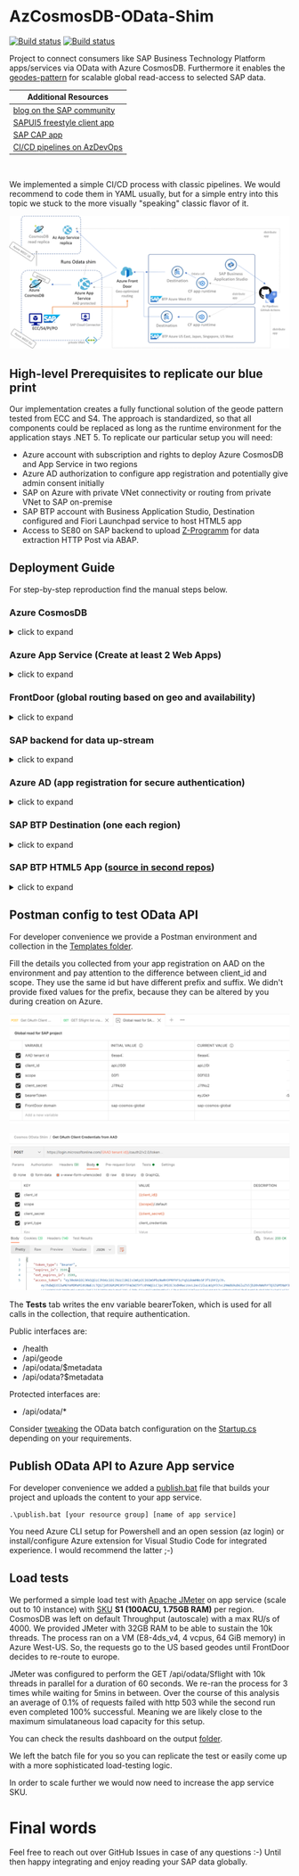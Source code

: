 # AzCosmosDB-OData-Shim

[![Build status](https://dev.azure.com/mapankra/CosmosDB%20OData%20SAP%20umbrella/_apis/build/status/Build%20OData%20Shim)](https://dev.azure.com/mapankra/CosmosDB%20OData%20SAP%20umbrella/_build/latest?definitionId=14)
[![Build status](https://vsrm.dev.azure.com/mapankra/_apis/public/Release/badge/cf76d14c-d6ac-4c79-90d3-5c289a7b68c2/2/3)](https://dev.azure.com/mapankra/CosmosDB%20OData%20SAP%20umbrella/_release/latest?definitionId=1)

Project to connect consumers like SAP Business Technology Platform apps/services via OData with Azure CosmosDB. Furthermore it enables the [geodes-pattern](https://docs.microsoft.com/en-us/azure/architecture/patterns/geodes) for scalable global read-access to selected SAP data.

Additional Resources |
--- |
[blog on the SAP community](https://blogs.sap.com/2021/06/11/sap-where-can-i-get-toilet-paper-an-implementation-of-the-geodes-pattern-with-s4-btp-and-azure-cosmosdb/) |
[SAPUI5 freestyle client app](https://github.com/MartinPankraz/SAPUI5-CosmosDB-umbrella) |
[SAP CAP app](https://github.com/MartinPankraz/sap-cap-cosmos-app) |
[CI/CD pipelines on AzDevOps](https://dev.azure.com/mapankra/CosmosDB%20OData%20SAP%20umbrella) |
<br>

We implemented a simple CI/CD process with classic pipelines. We would recommend to code them in YAML usually, but for a simple entry into this topic we stuck to the more visually "speaking" classic flavor of it.

![geode](images/geode-pattern.png)

## High-level Prerequisites to replicate our blue print

Our implementation creates a fully functional solution of the geode pattern tested from ECC and S4. The approach is standardized, so that all components could be replaced as long as the runtime environment for the application stays .NET 5. To replicate our particular setup you will need:

- Azure account with subscription and rights to deploy Azure CosmosDB and App Service in two regions
- Azure AD authorization to configure app registration and potentially give admin consent initially
- SAP on Azure with private VNet connectivity or routing from private VNet to SAP on-premise
- SAP BTP account with Business Application Studio, Destination configured and Fiori Launchpad service to host HTML5 app
- Access to SE80 on SAP backend to upload [Z-Programm](ZDemoFrontDoorReport.abap) for data extraction HTTP Post via ABAP.

## Deployment Guide
For step-by-step reproduction find the manual steps below.

### Azure CosmosDB
<details>
<summary>click to expand</summary>

We need at least two instance of Cosmos to verify global access. We configure global read and primary region write to avoid concurrent locking challenges in our blue print. Going forward you might want to think about global write too. In our case SAP backend will always override what is in Cosmos if there is a race condition.

Choose CosmosDB with Core SQL API
#### Basics
- Provide required fields and pay attention to your primary region choice.
- Choose capacity mode Provisioned Throughput to allow multi-region setup
#### Global Distribution
- Keep Geo-Redundancy disabled (we will add regions later)
- Multi-Region Writed disabled (check first section for reasoning)
#### Networking (private VNet required)
- Configure Private endpoint to make Cosmos only accessible from your private VNet that "knows" SAP
#### Backup and Encryption
- Configure as you wish. 

Wait for provisioning to finish.

#### Configure Cosmos Settings
- Replicate data globally -> add read regions as per your needs
- Default Consistency -> Understand your consistency choice and its impact on global read
- Firewall and virtual networks -> familiarize with settings to understand connectivity issues going forward. Allow access from Azure Portal and possibly from your admin ip to begin with. Ultimately your VPN or ExpressRoute connection should be leveraged over your private Azure VNet. In our case we are communication over a P2S VPN with Azure.
- Private Endpoint Connections -> Add a private endpoint for each private VNet in each region, where you are running Cosmos. Meaning you would need additional VNets to achieve private routing.
- Keys -> note down the primary key and URI for your appsettings.json.

#### Hosts file settings for local development
Since you protected your CosmosDB via its built-in firewall, private VNet and potentially a VPN, you need to make sure that you can reach it from your dev environment. In my case I added two entries to my hosts file (C:\Windows\System32\drivers\etc\hosts) to resolve the private endpoints on Azure from my P2S VPN connection.

```
10.---.--.14 sap-cosmos-sql.privatelink.documents.azure.com sap-cosmos-sql.documents.azure.com
10.---.--.15 sap-cosmos-sql-westeurope.privatelink.documents.azure.com sap-cosmos-sql-westeurope.documents.azure.com
```
You can collect your specific values from the generated Azure Private DNS Zone, that was created when you configured your private endpoints.

![dns](images/dns.png)
</details>

### Azure App Service (Create at least 2 Web Apps)
<details>
<summary>click to expand</summary>

- Instance Details -> Publish Code
- Runtime Stack -> .Net 5
- OS according to your needs. We ran on Windows during our implementation.
- Region -> match your CosmosDB instances (in our case West Europe and West US)
- App Service Plan (SKU) -> can be anything that supports SSL (currently default B1 for instance)

#### Configure App Service
- Essentials -> Health Check -> Enable and put path `/health`
##### Settings
- Networking -> Configure VNet integration with the related VNets where Cosmos private endpoints sit. Be aware you will need enough space for an additional empty subnet.

For the additional app settings you might want to consider to apply [ARM templates](https://docs.microsoft.com/de-de/azure/templates/microsoft.web/sites/config-appsettings?tabs=json) and [CI/CD](https://docs.microsoft.com/en-us/azure/azure-resource-manager/templates/add-template-to-azure-pipelines) for transparent and consisten rollout. To get started with only a few instances doing it manually will suffice.

App Setting | Value
--- | --- 
geode-name | your location
WEBSITE_VNET_ROUTE_ALL | 1
Modules:CosmosConfig:CollectionId | sflight
Modules:CosmosConfig:DatabaseId | saps4
Modules:CosmosConfig:Endpoint | https://[your domain].documents.azure.com:443/
Modules:CosmosConfig:Key | your cosmos primary key
RewriteModule:NewRoute | rewrite route to map odata context from app service to front door
AzureAd:Audience | your AAD app registration client id
AzureAd:ClientId | your AAD app registration client id
AzureAd:Instance | https://login.microsoftonline.com/
AzureAd:TenantId | your AAD tenant id

The **geode-name** will be used to be able to trace-back easily from where our requests were served. The routing param ensures that all traffic leaving app service stays on the private VNet, so that it will use the private endpoint of CosmosDB. Otherwise you will see Firewall hits on Cosmos.

</details>

### FrontDoor (global routing based on geo and availability)
<details>
<summary>click to expand</summary>

- Create a resource in any resource group on Azure.
- Fill your desired front-end domain, Session Affinity disabled, WAF disabled
- Add a backend pool with our two azure app service backends (keep defaults "priority" 1 and "weight" 50), fill /health as health probe, https, Probe method HEAD, keep rest as is
- Add routing rule and keep rule defaults as is (pattern match on /* etc.)

Once provisioned pickup Frontend host URL for SAP BTP Destination setup later on.
</details>

### SAP backend for data up-stream
<details>
<summary>click to expand</summary>

- Create a destination named "AzureFrontDoor" for external https connections on **SM59** in your ABAP system
- Fill your FrontDoor address (yourdomain.azurefd.net) and port 443. Alternatively you could fill your private CosmosDB connectivity details and connect directly. The [ABAP SDK for Azure](https://github.com/microsoft/ABAP-SDK-for-Azure) could give you head start doing that. We advise **against** it, because the geode pattern would be bypassed. FrontDoor ensures that you reach the closest App Service and CosmosDB instance that is available.
- Set SSL active and maintain cert-list for Azure SSL certificates. You can do that from transaction **STRUST**. The certificate chain can be exported from any browser when you try to hit your FrontDoor domain and then inspect the certificates. You need to import the whole chain. While writing this doc that was:

    ![fd-cert-chain](images/fd-cert-chain.png)

- Once finished you should make the connection test from SM59 and see http 404 as response. When the process on STRUST was not successfull you will get an SSL handshake error here.
- Repeat the process for destination "AzureADLogin"
- Fill your AD login endpoint login.microsoftonline.com, port 443 and Path prefix: /[your AAD tenant id]/oauth2/v2.0/token
- Activate SSL and check **STRUST** once more if connection test fails

- Create an ABAP program on **SE80** based on the code in [ZDemoFrontDoorReport.abap](ZDemoFrontDoorReport.abap). It will leverage the popular demo data set SFlight.

*Note:*
I highly recommend checking the API calls through Postman first, because the http log on the SAP app server can be tedious. If you need to troubleshoot on SAP you would need to activate http trace info on SMICM, lock your work process on SAPGUI through SE38 (RSTRC000), navigate within that same session to SE80, trigger your progamm, go back to RSTRC000 and release your workpress and finally check the trace file on ST11 for your previously locked work process number.

</details>

### Azure AD (app registration for secure authentication)
<details>
<summary>click to expand</summary>

For simplicity we are configuring the OAuth2 Client Credentials Grant flow. Of course, you could adapt this to any other SAP CloudFoundry Destination supported flow, or replace the need for destination through SAP Cloud SDK or even other apps that integrate with Azure AD like SAP Identity Authentication Service etc.

- Create a new app registration to secure the Cosmos OData shim API exposed by Azure App Service.
- Overview -> note down the application (client) id, AAD tenant id, application ID URI for your appsettings.json locally, Postman requests and App Service environment variables
- Manage -> Certificate & Secrets -> Generate a secret and note it down (visible only once)
- Manage -> App roles -> Add Sflight (Allows access to Sfligh objects), add Reader (Allow app to read from Cosmos) and add Writer (Allow access to write to Cosmos). Those roles are refrenced on the [code](GenericODataWebAPI/Controllers/SflightController.cs)
- Manage -> API permissions -> Add permissions for just created roles and give admin consent. In case admin consent is hard to get and you are in a trial or PoC scenario, you could use a [free Azure subscription](https://azure.microsoft.com/free/) and register your app with that AAD even though the resources actually run in another subscription. Delegated permissions might get you around admin consent too, but require a more complex setup.

</details>

### SAP BTP Destination (one each region)
<details>
<summary>click to expand</summary>

Create a destination named "AzureCosmosDB" on subaccount level on your BTP cockpit (in our case one for west europe and for west us)

Property | Value
--- | --- 
`URL` | [your FrontDoor domain].azurefd.net
`Proxy Type` | Internet
`Authentication` | OAuth2ClientCredentials
`Client ID` | api://[Your app registration id in AAD]
`Client Secret` | the secret you generated in your app registration
`Token Service URL` | https://login.microsoftonline.com/[your AAD tenant id]/oauth2/v2.0/token


#### Additional Properties
Property | Value
--- | --- 
`HTML5.DynamicDestination` | value true
`scope` | "Your app registration id in AAD" (same as Client ID) **without** "api://" at the beginning **and** with suffix `/.default` at the end.
`WebIDEEnabled` | true
`WebIDEUsage` | odata_abap

</details>

### SAP BTP HTML5 App ([source in second repos](https://github.com/MartinPankraz/SAPUI5-CosmosDB-umbrella))
<details>
<summary>click to expand</summary>

Find the source for the consuming SAPUI5 app [here](https://github.com/MartinPankraz/SAPUI5-CosmosDB-umbrella).

- clone from GitHub and run in Business Application Studio with npm start or right click the webapp folder -> preview application
- build and deploy to cloud foundry the [usual way](https://developers.sap.com/tutorials/appstudio-sapui5-create.html#294b8b1d-0791-4e31-b9b1-525e533557c0)
- To be able to consume the HTML5 app you need to add a hosting service. We choose the SAP Fiori Launchpad service.

    ![ui5-app-screen](images/ui5-app-screen.png)

</details>

## Postman config to test OData API

For developer convenience we provide a Postman environment and collection in the [Templates folder](Templates).

Fill the details you collected from your app registration on AAD on the environment and pay attention to the difference between client_id and scope. They use the same id but have different prefix and suffix. We didn't provide fixed values for the prefix, because they can be altered by you during creation on Azure.

![pm-env](images/pm-env.png)

![pm-collection](images/pm-collection.png)

The **Tests** tab writes the env variable bearerToken, which is used for all calls in the collection, that require authentication.

Public interfaces are:

- /health
- /api/geode
- /api/odata/$metadata
- /api/odata?$metadata

Protected interfaces are:

- /api/odata/*

Consider [tweaking](https://docs.microsoft.com/en-us/odata/webapi/batch) the OData batch configuration on the [Startup.cs](GenericODataWebAPI/Startup.cs) depending on your requirements.

## Publish OData API to Azure App service

For developer convenience we added a [publish.bat](publish.bat) file that builds your project and uploads the content to your app service.
```
.\publish.bat [your resource group] [name of app service]
```
You need Azure CLI setup for Powershell and an open session (az login) or install/configure Azure extension for Visual Studio Code for integrated experience. I would recommend the latter ;-)

## Load tests
We performed a simple load test with [Apache JMeter](https://jmeter.apache.org/) on app service (scale out to 10 instance) with [SKU](https://docs.microsoft.com/en-us/azure/app-service/overview-hosting-plans) **S1 (100ACU, 1.75GB RAM)** per region. CosmosDB was left on default Throughput (autoscale) with a max RU/s of 4000. We provided JMeter with 32GB RAM to be able to sustain the 10k threads. The process ran on a VM (E8-4ds_v4, 4 vcpus, 64 GiB memory) in Azure West-US. So, the requests go to the US based geodes until FrontDoor decides to re-route to europe.

JMeter was configured to perform the GET /api/odata/Sflight with 10k threads in parallel for a duration of 60 seconds. We re-ran the process for 3 times while waiting for 5mins in between. Over the course of this analysis an average of 0.1% of requests failed with http 503 while the second run even completed 100% successful. Meaning we are likely close to the maximum simulataneous load capacity for this setup.

You can check the results dashboard on the output [folder](Test/Output/index.html).

We left the batch file for you so you can replicate the test or easily come up with a more sophisticated load-testing logic.

In order to scale further we would now need to increase the app service SKU.

# Final words

Feel free to reach out over GitHub Issues in case of any questions :-) Until then happy integrating and enjoy reading your SAP data globally.
